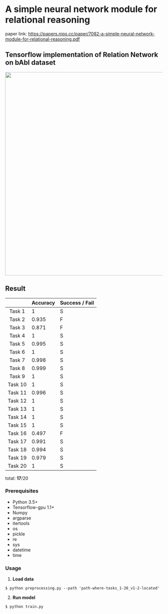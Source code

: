 # A simple neural network module for relational reasoning

paper link: https://papers.nips.cc/paper/7082-a-simple-neural-network-module-for-relational-reasoning.pdf

## Tensorflow implementation of Relation Network on bAbI dataset

<img src = "./image/relation_network_babi.png" width="650">

## Result

|         |               Accuracy              | Success / Fail |  
|:-------:|:------------------------------------|----------------|
|  Task 1 |                1                |        S       |               
|  Task 2 |                0.935               |        F       |              
|  Task 3 |                0.871                |        F       |              
|  Task 4 |                1                  |        S       |               
|  Task 5 |                0.995                |        S       |              
|  Task 6 |                1                |        S       |              
|  Task 7 |                0.998               |        S       |                 
|  Task 8 |                0.999               |        S       |                
|  Task 9 |                1                |        S       |                
| Task 10 |                1               |        S       |               
| Task 11 |                0.996                |        S       |                
| Task 12 |                1                |        S       |                
| Task 13 |                  1              |        S       |                
| Task 14 |                1                |        S       |                
| Task 15 |                  1              |        S       |               
| Task 16 |                0.497               |        F       |                
| Task 17 |                0.991            |        S       |               
| Task 18 |                0.994               |        S       |                 
| Task 19 |                0.979           |        S       |                
| Task 20 |                  1                  |        S       |       

total: **17**/20

### Prerequisites

* Python 3.5+ 
* Tensorflow-gpu 1.1+
* Numpy 
* argparse 
* itertools 
* os 
* pickle 
* re 
* sys 
* datetime 
* time

### Usage

1. **Load data**

```
$ python preprocessing.py --path 'path-where-tasks_1-20_v1-2-located'
```

2. **Run model**

```
$ python train.py
```

